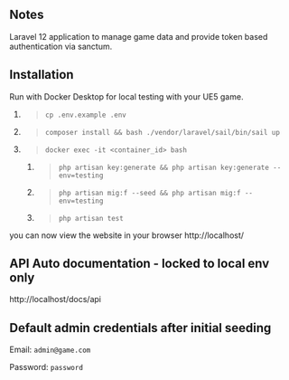 ## Notes

Laravel 12 application to manage game data and provide token based authentication via sanctum.

## Installation

Run with Docker Desktop for local testing with your UE5 game.

1. > `cp .env.example .env`
2. > `composer install && bash ./vendor/laravel/sail/bin/sail up`
3. > `docker exec -it <container_id> bash`
   1. > `php artisan key:generate && php artisan key:generate --env=testing`
   2. > `php artisan mig:f --seed && php artisan mig:f --env=testing`
   3. > `php artisan test`


you can now view the website in your browser http://localhost/

## API Auto documentation - locked to local env only
http://localhost/docs/api

## Default admin credentials after initial seeding

Email: `admin@game.com`

Password: `password`
